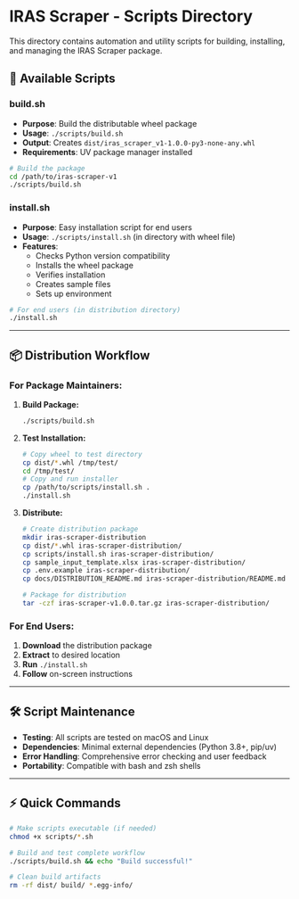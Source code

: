 # IRAS Scraper - Scripts Directory

This directory contains automation and utility scripts for building, installing, and managing the IRAS Scraper package.

## 🔧 **Available Scripts**

### **build.sh**
- **Purpose**: Build the distributable wheel package
- **Usage**: `./scripts/build.sh`
- **Output**: Creates `dist/iras_scraper_v1-1.0.0-py3-none-any.whl`
- **Requirements**: UV package manager installed

```bash
# Build the package
cd /path/to/iras-scraper-v1
./scripts/build.sh
```

### **install.sh**
- **Purpose**: Easy installation script for end users
- **Usage**: `./scripts/install.sh` (in directory with wheel file)
- **Features**: 
  - Checks Python version compatibility
  - Installs the wheel package
  - Verifies installation
  - Creates sample files
  - Sets up environment

```bash
# For end users (in distribution directory)
./install.sh
```

---

## 📦 **Distribution Workflow**

### **For Package Maintainers:**

1. **Build Package:**
   ```bash
   ./scripts/build.sh
   ```

2. **Test Installation:**
   ```bash
   # Copy wheel to test directory
   cp dist/*.whl /tmp/test/
   cd /tmp/test/
   # Copy and run installer
   cp /path/to/scripts/install.sh .
   ./install.sh
   ```

3. **Distribute:**
   ```bash
   # Create distribution package
   mkdir iras-scraper-distribution
   cp dist/*.whl iras-scraper-distribution/
   cp scripts/install.sh iras-scraper-distribution/
   cp sample_input_template.xlsx iras-scraper-distribution/
   cp .env.example iras-scraper-distribution/
   cp docs/DISTRIBUTION_README.md iras-scraper-distribution/README.md
   
   # Package for distribution
   tar -czf iras-scraper-v1.0.0.tar.gz iras-scraper-distribution/
   ```

### **For End Users:**

1. **Download** the distribution package
2. **Extract** to desired location
3. **Run** `./install.sh`
4. **Follow** on-screen instructions

---

## 🛠️ **Script Maintenance**

- **Testing**: All scripts are tested on macOS and Linux
- **Dependencies**: Minimal external dependencies (Python 3.8+, pip/uv)
- **Error Handling**: Comprehensive error checking and user feedback
- **Portability**: Compatible with bash and zsh shells

---

## ⚡ **Quick Commands**

```bash
# Make scripts executable (if needed)
chmod +x scripts/*.sh

# Build and test complete workflow
./scripts/build.sh && echo "Build successful!"

# Clean build artifacts
rm -rf dist/ build/ *.egg-info/
```